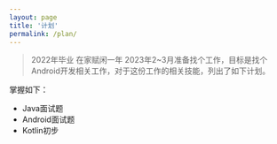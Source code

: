 ```yaml
---
layout: page
title: '计划'
permalink: /plan/
---
```


> 2022年毕业 在家赋闲一年
> 2023年2~3月准备找个工作，目标是找个Android开发相关工作，对于这份工作的相关技能，列出了如下计划。

掌握如下：
- Java面试题
- Android面试题
- Kotlin初步